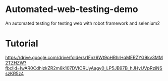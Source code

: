 # Automated-web-testing-demo
An automated testing for testing web with robot framework and selenium2

# Tutorial
https://drive.google.com/drive/folders/1Fnz9Wt9pHRhrHqMERZYG9kv3MM2TZHZW?fbclid=IwAR0CdhizkZR2m8k107DVIORUyAagy0_LP5JB97B_hJHyUVpRziNSszKR5z4
